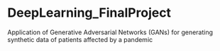 # DeepLearning_FinalProject
Application of Generative Adversarial Networks (GANs) for generating synthetic data of patients affected by a pandemic
